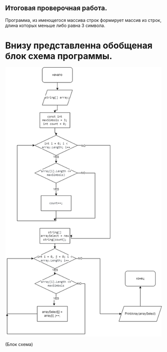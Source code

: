 
## Итоговая проверочная работа.

Программа,  из  имеющегося массива строк формирует массив 
из строк, длина которых меньше либо равна 3 символа. 

# Внизу представленна обобщеная блок схема программы.

![Иллюстрация к проекту](block.png)

(Блок схема)
